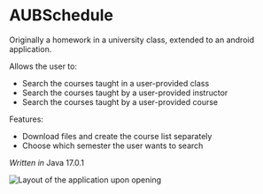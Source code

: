# AUBSchedule
Originally a homework in a university class, extended to an android application.

Allows the user to:
- Search the courses taught in a user-provided class
- Search the courses taught by a user-provided instructor
- Search the courses taught by a user-provided course

Features:
- Download files and create the course list separately
- Choose which semester the user wants to search

_Written in_ Java 17.0.1

![Layout of the application upon opening](https://user-images.githubusercontent.com/82033977/143779066-d7c772f0-972d-4482-b7e2-01e414510e52.jpg)